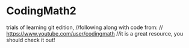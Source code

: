 # CodingMath2
trials of learning git edition, //following along with code from: // https://www.youtube.com/user/codingmath //it is a great resource, you should check it out!
